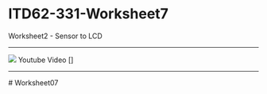 # ITD62-331-Worksheet7
Worksheet2 - Sensor to LCD
<hr>
<img src="hhttps://github.com/Palita-ppp/Worksheet07/blob/main/Screenshot%202023-12-01%20003802.png" >
Youtube Video []
<hr>
# Worksheet07
